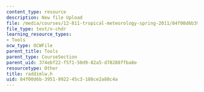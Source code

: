 ```yaml
---
content_type: resource
description: New file Upload
file: /media/courses/12-811-tropical-meteorology-spring-2011/84f00d6b3951992245c3186ce2a88c4a_raddimlw.h
file_type: text/x-chdr
learning_resource_types:
- Tools
ocw_type: OCWFile
parent_title: Tools
parent_type: CourseSection
parent_uid: 374ebf22-f5f1-50d9-82a5-d78288ffba8e
resourcetype: Other
title: raddimlw.h
uid: 84f00d6b-3951-9922-45c3-186ce2a88c4a
---
```


